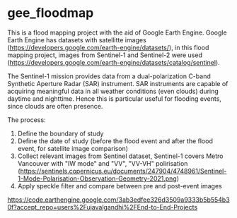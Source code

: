 # gee_floodmap
This is a flood mapping project with the aid of Google Earth Engine.
Google Earth Engine has datasets with satellitte images (https://developers.google.com/earth-engine/datasets/), in this flood mapping project, images from Sentinel-1 and Sentinel-2 were used (https://developers.google.com/earth-engine/datasets/catalog/sentinel).

The Sentinel-1 mission provides data from a dual-polarization C-band Synthetic Aperture Radar (SAR) instrument. SAR instruments are capable of acquiring meaningful data in all weather conditions (even clouds) during daytime and nighttime. Hence this is particular useful for flooding events, since clouds are often presence.

The process:
1. Define the boundary of study
2. Define the date of study (before the flood event and after the flood event, for satellite image comparison)
2. Collect relevant images from Sentinel dataset, Sentinel-1 covers Metro Vancouver with "IW mode" and "VV", "VV-VH" polirisation (https://sentinels.copernicus.eu/documents/247904/4748961/Sentinel-1-Mode-Polarisation-Observation-Geometry-2021.png) 
3. Apply speckle filter and compare between pre and post-event images

https://code.earthengine.google.com/3ab3edfee326d3509a9333b5b554b30f?accept_repo=users%2Fujavalgandhi%2FEnd-to-End-Projects
